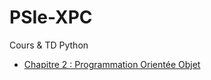 # PSIe-XPC
Cours &amp; TD Python

* [Chapitre 2 : Programmation Orientée Objet](https://colab.research.google.com/github/CodeTunisia/PSIe-XPC/blob/main/cours2/pub/cours2/cours2.ipynb)
